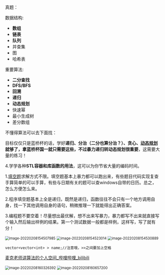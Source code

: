 真题：





数据结构:

- **数组**
- **链表**
- **队列**
- 并查集
- 图
- 哈希表

重要算法:

- **二分查找**
- **DFS/BFS**
- **回溯**
- **递归**
- **动态规划**
- 快速幂
- 最小生成树
- 差分数组

不懂得算法可以去下面找：

目标仅仅只是蓝桥杯的话，学好**递归、分治（二分也算分治？）、贪心、[动态规划](https://www.zhihu.com/search?q=动态规划&search_source=Entity&hybrid_search_source=Entity&hybrid_search_extra={"sourceType"%3A"answer"%2C"sourceId"%3A252897441})**就够了，拿蓝桥杯国一就只需要这些，不过**暴力递归转动态规划很重要**，这需要大量的练习！

4.学学各种**STL容器和库函数的用法**，这可以为你节省大量的编码时间。

1.[填空题](https://www.zhihu.com/search?q=填空题&search_source=Entity&hybrid_search_source=Entity&hybrid_search_extra={"sourceType"%3A"answer"%2C"sourceId"%3A252897441})求解方式不限。填空题基本上暴力都可以跑出来，有些题目代码实现复查手算简单的可以手算，有些与日期有关的题可以查windows自带的日历。总之，怎么方便怎么来。

2.程序填空题基本上全是递归，既然是递归，函数往往不会只有一个地方调用自身，找一下其他调用自身的语句，稍微推理一下就能得出正确答案。

3.编程题不要空着！尽量想出最优解，想不出来写暴力，暴力都写不出来就直接写个输入然后输出样例的结果。第一个测试数据一般都是样例，这样写，写了就有分！

<img src="C:\Users\QWE\AppData\Roaming\Typora\typora-user-images\image-20220208154507985.png" alt="image-20220208154507985" style="zoom:80%;" />

<img src="C:\Users\QWE\AppData\Roaming\Typora\typora-user-images\image-20220208154523014.png" alt="image-20220208154523014" style="zoom:80%;" />

<img src="C:\Users\QWE\AppData\Roaming\Typora\typora-user-images\image-20220208154530889.png" alt="image-20220208154530889" style="zoom:80%;" />

```text
vector<vector<int> > name;//注意哦，>>之间要加上空格
```

[麦克老师讲算法的个人空间_哔哩哔哩_bilibili](https://space.bilibili.com/501486236/search/video?keyword=并查集)

<img src="C:\Users\QWE\AppData\Roaming\Typora\typora-user-images\image-20220208160326392.png" alt="image-20220208160326392" style="zoom:80%;" />

<img src="C:\Users\QWE\AppData\Roaming\Typora\typora-user-images\image-20220208160657200.png" alt="image-20220208160657200" style="zoom:80%;" />



